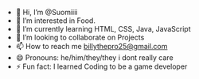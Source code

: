 - 👋 Hi, I’m @Suomiiii
- 👀 I’m interested in Food.
- 🌱 I’m currently learning HTML, CSS, Java, JavaScript
- 💞️ I’m looking to collaborate on Projects
- 📫 How to reach me billythepro25@gmail.com
- 😄 Pronouns: he/him/they/they i dont really care
- ⚡ Fun fact: I learned Coding to be a game developer

<!---
Suomiiii/Suomiiii is a ✨ special ✨ repository because its `README.md` (this file) appears on your GitHub profile.
You can click the Preview link to take a look at your changes.
--->
